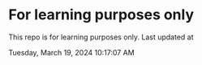 # For learning purposes only
This repo is for learning purposes only.
Last updated at

Tuesday, March 19, 2024 10:17:07 AM

